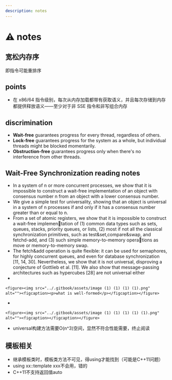 ```yaml
---
description: notes
---
```


# ⚠️ notes

## 宽松内存序

即指令可能重排序

## points

* 在 x86/64 指令级别，每次从内存加载都带有获取语义，并且每次存储到内存都提供释放语义——至少对于非 SSE 指令和非写组合内存

## discrimination&#x20;

* **Wait-free** guarantees progress for every thread, regardless of others.
* **Lock-free** guarantees progress for the system as a whole, but individual threads might be blocked momentarily.
* **Obstruction-free** guarantees progress only when there's no interference from other threads.

## Wait-Free Synchronization reading notes

* In a system of n or more concurrent processes, we show that it is impossible to construct a wait-free implementation of an object with consensus number n from an object with a lower consensus number.
* We give a simple test for universality, showing that an object is universal in a system of n processes if and only if it has a consensus number greater than or equal to n.
* From a set of atomic registers, we show that it is impossible to construct a wait-free implementation of (1) common data types such as sets, queues, stacks, priority queues, or lists, (2) most if not all the classical synchronization primitives, such as test\&set,compare\&swap, and fetchd-add, and (3) such simple memory-to-memory operations as move or memory-to-memory swap.
* The fetch\&add operation is quite flexible: it can be used for semaphores, for highly concurrent queues, and even for database synchronization \[11, 14, 30]. Nevertheless, we show that it is not universal, disproving a conjecture of Gottlieb et al. \[11]. We also show that message-passing architectures such as hypercubes \[28] are not universal either
*

    <figure><img src="../.gitbook/assets/image (1) (1) (1) (1).png" alt=""><figcaption><p>what is well-formed</p></figcaption></figure>
*

    <figure><img src="../.gitbook/assets/image (1) (1) (1) (1) (1).png" alt=""><figcaption></figcaption></figure>
*   universal构建方法需要O(n^3)空间，显然不符合性能需要，终止阅读



## 模板相关

* 继承模板类时，模板类方法不可见，得using才能找到（可能是C++11问题）
* using xx::template xxx不会用，错的
* C++11不支持返回值auto
